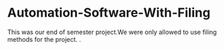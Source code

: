 # Automation-Software-With-Filing
This was our end of semester project.We were only allowed to use filing methods for the project.
.
